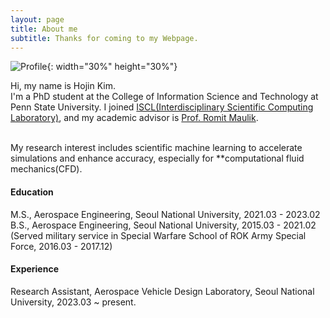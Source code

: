 ```yaml
---
layout: page
title: About me
subtitle: Thanks for coming to my Webpage.
---
```


![Profile](https://jeenskim.github.io/assets/img/profile.PNG){: width="30%" height="30%"}

Hi, my name is Hojin Kim. <br>
I'm a PhD student at the College of Information Science and Technology at Penn State University.
I joined [ISCL(Interdisciplinary Scientific Computing Laboratory)](https://romit-maulik.github.io/index.html), and my academic advisor is [Prof. Romit Maulik](https://romit-maulik.github.io/Members.html). <br>

<br>
My research interest includes scientific machine learning to accelerate simulations and enhance accuracy, especially for **computational fluid mechanics(CFD).<br>

#### Education

M.S., Aerospace Engineering, Seoul National University, 2021.03 - 2023.02 <br>
B.S., Aerospace Engineering, Seoul National University, 2015.03 - 2021.02 <br>
(Served military service in Special Warfare School of ROK Army Special Force, 2016.03 - 2017.12)

#### Experience

Research Assistant, Aerospace Vehicle Design Laboratory, Seoul National University, 2023.03 ~ present.
